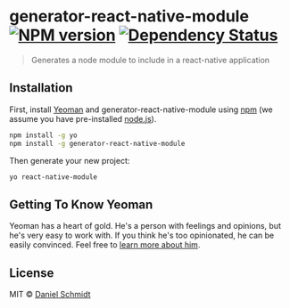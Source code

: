 # generator-react-native-module [![NPM version][npm-image]][npm-url] [![Dependency Status][daviddm-image]][daviddm-url] 
> Generates a node module to include in a react-native application

## Installation

First, install [Yeoman](http://yeoman.io) and generator-react-native-module using [npm](https://www.npmjs.com/) (we assume you have pre-installed [node.js](https://nodejs.org/)).

```bash
npm install -g yo
npm install -g generator-react-native-module
```

Then generate your new project:

```bash
yo react-native-module
```

## Getting To Know Yeoman

Yeoman has a heart of gold. He&#39;s a person with feelings and opinions, but he&#39;s very easy to work with. If you think he&#39;s too opinionated, he can be easily convinced. Feel free to [learn more about him](http://yeoman.io/).

## License

MIT © [Daniel Schmidt](danielmschmidt.de)


[npm-image]: https://badge.fury.io/js/generator-react-native-module.svg
[npm-url]: https://npmjs.org/package/generator-react-native-module
[daviddm-image]: https://david-dm.org/DanielMSchmidt/generator-react-native-module.svg?theme=shields.io
[daviddm-url]: https://david-dm.org/DanielMSchmidt/generator-react-native-module
